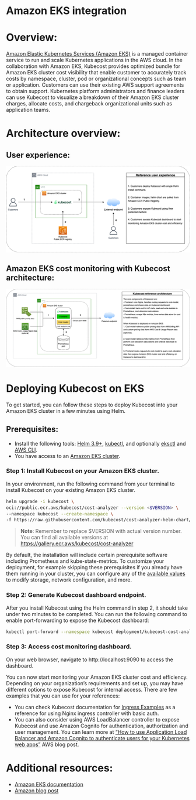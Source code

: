 Amazon EKS integration
==================

# Overview:

[Amazon Elastic Kubernetes Services (Amazon EKS)](https://aws.amazon.com/eks/) is a managed container service to run and scale Kubernetes applications in the AWS cloud. In the collaboration with Amazon EKS, Kubecost provides optimized bundle for Amazon EKS cluster cost visibility that enable customer to accurately track costs by namespace, cluster, pod or organizational concepts such as team or application. Customers can use their existing AWS support agreements to obtain support. Kubernetes platform administrators and finance leaders can use Kubecost to visualize a breakdown of their Amazon EKS cluster charges, allocate costs, and chargeback organizational units such as application teams.

# Architecture overview:

## User experience:

![User experience](images/AWS-EKS-cost-monitoring-ux.png)

## Amazon EKS cost monitoring with Kubecost architecture:

![User experience](images/AWS-EKS-cost-monitoring-architecture.png)

# Deploying Kubecost on EKS
To get started, you can follow these steps to deploy Kubecost into your Amazon EKS cluster in a few minutes using Helm.

## Prerequisites:
- Install the following tools: [Helm 3.9+](https://helm.sh/docs/intro/install/), [kubectl](https://kubernetes.io/docs/tasks/tools/), and optionally [eksctl](https://eksctl.io/) and [AWS CLI](https://aws.amazon.com/cli/).
- You have access to an [Amazon EKS cluster](https://aws.amazon.com/eks/).

### Step 1: Install Kubecost on your Amazon EKS cluster.

In your environment, run the following command from your terminal to install Kubecost on your existing Amazon EKS cluster.

```bash
helm upgrade -i kubecost \
oci://public.ecr.aws/kubecost/cost-analyzer --version <$VERSION> \
--namespace kubecost --create-namespace \
-f https://raw.githubusercontent.com/kubecost/cost-analyzer-helm-chart/develop/cost-analyzer/values-eks-cost-monitoring.yaml
```

> **Note**: Remember to replace $VERSION with actual version number. You can find all available versions at https://gallery.ecr.aws/kubecost/cost-analyzer

By default, the installation will include certain prerequisite software including Prometheus and kube-state-metrics. To customize your deployment, for example skipping these prerequisites if you already have them running in your cluster, you can configure any of the [available values](https://github.com/kubecost/cost-analyzer-helm-chart/blob/develop/cost-analyzer/values-eks-cost-monitoring.yaml) to modify storage, network configuration, and more. 

### Step 2: Generate Kubecost dashboard endpoint.

After you install Kubecost using the Helm command in step 2, it should take under two minutes to be completed. You can run the following command to enable port-forwarding to expose the Kubecost dashboard:

```bash
kubectl port-forward --namespace kubecost deployment/kubecost-cost-analyzer 9090
```

### Step 3: Access cost monitoring dashboard.

On your web browser, navigate to http://localhost:9090 to access the dashboard. 

You can now start monitoring your Amazon EKS cluster cost and efficiency. Depending on your organization’s requirements and set up, you may have different options to expose Kubecost for internal access. There are few examples that you can use for your references:

- You can check Kubecost documentation for [Ingress Examples](https://guide.kubecost.com/hc/en-us/articles/4407601820055-Ingress-Examples) as a reference for using Nginx ingress controller with basic auth.
- You can also consider using AWS LoadBalancer controller to expose Kubecost and use Amazon Cognito for authentication, authorization and user management. You can learn more at [“How to use Application Load Balancer and Amazon Cognito to authenticate users for your Kubernetes web apps”](https://aws.amazon.com/blogs/containers/how-to-use-application-load-balancer-and-amazon-cognito-to-authenticate-users-for-your-kubernetes-web-apps/) AWS blog post.

# Additional resources:

- [Amazon EKS documentation](https://docs.aws.amazon.com/eks/latest/userguide/cost-monitoring.html)
- [Amazon blog post](https://aws.amazon.com/blogs/containers/aws-and-kubecost-collaborate-to-deliver-cost-monitoring-for-eks-customers/)

<!--- {"article":"","section":"4402829036567","permissiongroup":"1500001277122"} --->